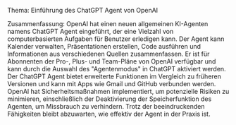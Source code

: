 Thema: Einführung des ChatGPT Agent von OpenAI

Zusammenfassung: OpenAI hat einen neuen allgemeinen KI-Agenten namens ChatGPT Agent eingeführt, der eine Vielzahl von computerbasierten Aufgaben für Benutzer erledigen kann. Der Agent kann Kalender verwalten, Präsentationen erstellen, Code ausführen und Informationen aus verschiedenen Quellen zusammenfassen. Er ist für Abonnenten der Pro-, Plus- und Team-Pläne von OpenAI verfügbar und kann durch die Auswahl des "Agentenmodus" in ChatGPT aktiviert werden. Der ChatGPT Agent bietet erweiterte Funktionen im Vergleich zu früheren Versionen und kann mit Apps wie Gmail und GitHub verbunden werden. OpenAI hat Sicherheitsmaßnahmen implementiert, um potenzielle Risiken zu minimieren, einschließlich der Deaktivierung der Speicherfunktion des Agenten, um Missbrauch zu verhindern. Trotz der beeindruckenden Fähigkeiten bleibt abzuwarten, wie effektiv der Agent in der Praxis ist.